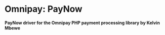 # Omnipay: PayNow

**PayNow driver for the Omnipay PHP payment processing library by Kelvin Mbewe**

